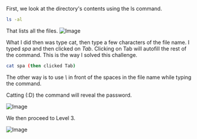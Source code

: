 First, we look at the directory's contents using the ls command.

```bash 
ls -al
```
That lists all the files. 
![Image](https://github.com/user-attachments/assets/9d8b5770-bc24-4203-ba83-2d950d66ca9a)

What I did then was type cat, then type a few characters of the file name. I typed *spa* and then clicked on *Tab*. Clicking on Tab will autofill the rest of the command. This is the way I solved this challenge.

```bash
cat spa (then clicked Tab)
```

The other way is to use *\\* in front of the spaces in the file name while typing the command.

Catting (:D) the command will reveal the password. 

![Image](https://github.com/user-attachments/assets/57c10232-d999-44b3-a4c0-beff5577eccf)

We then proceed to Level 3.

![Image](https://github.com/user-attachments/assets/affcf137-1d2a-4c4d-83d1-847331b4c3c5)
